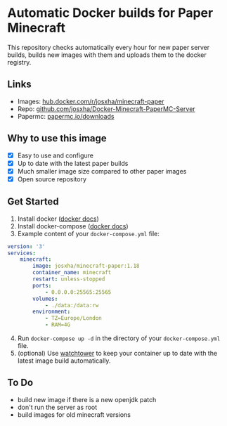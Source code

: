 # Automatic Docker builds for Paper Minecraft

This repository checks automatically every hour for new paper server builds, builds new images with them and uploads them to the docker registry.

## Links
- Images: [hub.docker.com/r/josxha/minecraft-paper](https://hub.docker.com/r/josxha/minecraft-paper)
- Repo: [github.com/josxha/Docker-Minecraft-PaperMC-Server](https://github.com/josxha/Docker-Minecraft-PaperMC-Server)
- Papermc: [papermc.io/downloads](https://papermc.io/downloads)

## Why to use this image
- [x] Easy to use and configure
- [x] Up to date with the latest paper builds
- [x] Much smaller image size compared to other paper images
- [x] Open source repository

## Get Started
1. Install docker ([docker docs](https://docs.docker.com/get-docker/))
2. Install docker-compose ([docker docs](https://docs.docker.com/compose/install/))
3. Example content of your `docker-compose.yml` file:
```yaml
version: '3'
services:
    minecraft:
        image: josxha/minecraft-paper:1.18
        container_name: minecraft
        restart: unless-stopped
        ports:
            - 0.0.0.0:25565:25565
        volumes:
            - ./data:/data:rw
        environment:
            - TZ=Europe/London
            - RAM=4G
```
4. Run `docker-compose up -d` in the directory of your `docker-compose.yml` file.
5. (optional) Use [watchtower](https://hub.docker.com/r/containrrr/watchtower) to keep your container up to date with the latest image build automatically.

## To Do
- build new image if there is a new openjdk patch
- don't run the server as root
- build images for old minecraft versions